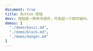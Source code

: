 ```yaml
---
document: true
title: Button 按钮
desc: 按钮是一种命令组件，可发起一个即时操作。
demos: [
  "./demo/basic.md",
  "./demo/block.md",
  "./demo/danger.md"
]
---
```

